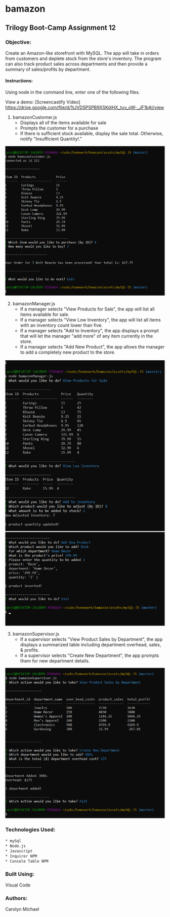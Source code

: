 # bamazon

## Trilogy Boot-Camp Assignment 12

### Objective: 
Create an Amazon-like storefront with MySQL. The app will take in orders from customers and deplete stock from the store's inventory. The program can also track product sales across departments and then provide a summary of sales/profits by department.

#### Instructions: 
Using node in the command line, enter one of the following files.

View a demo:
[Screencastify Video] https://drive.google.com/file/d/1tJVD5PSPB9XSKdiHX_tuv_oW-_JF1bAI/view

1. bamazonCustomer.js 
	* Displays all of the items available for sale
	* Prompts the customer for a purchase
	* If there is sufficient stock available, display the sale total. Otherwise, notify "Insufficient Quantity!." 

![Alt text](./assets/images/customer.png?raw=true "Customer View")

2. bamazonManager.js
	* If a manager selects "View Products for Sale", the app will list all items available for sale.
	* If a manager selects "View Low Inventory", the app will list all items with an inventory count lower than five.
	* If a manager selects "Add to Inventory", the app displays a prompt that will let the manager "add more" of any item currently in the store.
	* If a manager selects "Add New Product", the app allows the manager to add a completely new product to the store.

![Alt text](./assets/images/manager.png?raw=true "Manager View 1/2")
![Alt text](./assets/images/manager2.png?raw=true "Manager View 2/2")

3. bamazonSupervisor.js
	* If a supervisor selects "View Product Sales by Department", the app displays a summarized table including department overhead, sales, & profits.
	* If a supervisor selects "Create New Department", the app prompts them for new department details.

![Alt text](./assets/images/supervisor.png?raw=true "Supervisor View")

### Technologies Used:
	* mySql
	* Node.js
	* Javascript
	* Inquirer NPM
	* Console Table NPM

### Built Using:
Visual Code

### Authors:
Carolyn Michael